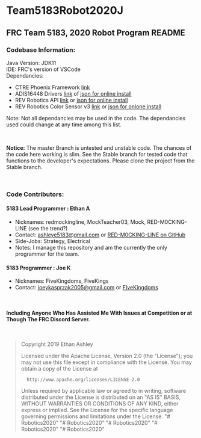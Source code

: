 # Team5183Robot2020J

## FRC Team 5183, 2020 Robot Program README

### Codebase Information:

Java Version: JDK11 <br/>
IDE: FRC's version of VSCode <br/>
Dependancies:
- CTRE Phoenix Framework [link](http://www.ctr-electronics.com/hro.html#product_tabs_technical_resources)
- ADIS16448 Drivers [link](https://github.com/juchong/ADIS16448-RoboRIO-Driver/tree/master/java) of [json for online install](http://maven.highcurrent.io/vendordeps/ADIS16448.json)
- REV Robotics API [link](http://www.revrobotics.com/sparkmax-software/#java-api) or [json for online install](https://www.revrobotics.com/content/sw/max/sdk/REVRobotics.json)
- REV Robotics Color Sensor v3 [link](https://www.revrobotics.com/rev-31-1557/) or [json for onlone install](http://revrobotics.com/content/sw/color-sensor-v3/sdk/REVColorSensorV3.json)

Note: Not all dependancies may be used in the code. The dependancies used could change at any time among this list.

<br/>

**Notice:** The master Branch is untested and unstable code. The chances of the code here working is slim. See the Stable branch for tested code that functions to the developer's expectations. Please clone the project from the Stable branch.

<br/>

### Code Contributors:

#### 5183 Lead Programmer : Ethan A

- Nicknames: redmockingline, MockTeacher03, Mock, RED-M0CKING-LINE (see the trend?)
- Contact: ashleye5183@gmail.com or [RED-M0CKING-LINE on GitHub](https://github.com/RED-M0CKING-LINE)
- Side-Jobs: Strategy, Electrical
- Notes: I manage this repository and am the currently the only programmer for the team.


#### 5183 Programmer :  Joe K

- Nicknames: FiveKingdoms, FiveKings
- Contact: joeykasprzak2005@gmail.com or [FIveKingdoms](https://github.com/RED-M0CKING-LINE)


<br/>

#### Including Anyone Who Has Assisted Me With Issues at Competition or at Though The FRC Discord Server.

<br/>

>Copyright 2019 Ethan Ashley
>
>   Licensed under the Apache License, Version 2.0 (the "License");
>   you may not use this file except in compliance with the License.
>   You may obtain a copy of the License at
>
>       http://www.apache.org/licenses/LICENSE-2.0
>
>   Unless required by applicable law or agreed to in writing, software
>   distributed under the License is distributed on an "AS IS" BASIS,
>   WITHOUT WARRANTIES OR CONDITIONS OF ANY KIND, either express or implied.
>   See the License for the specific language governing permissions and
>   limitations under the License.
"# Robotics2020" 
"# Robotics2020" 
"# Robotics2020" 
"# Robotics2020" 
"# Robotics2020" 
